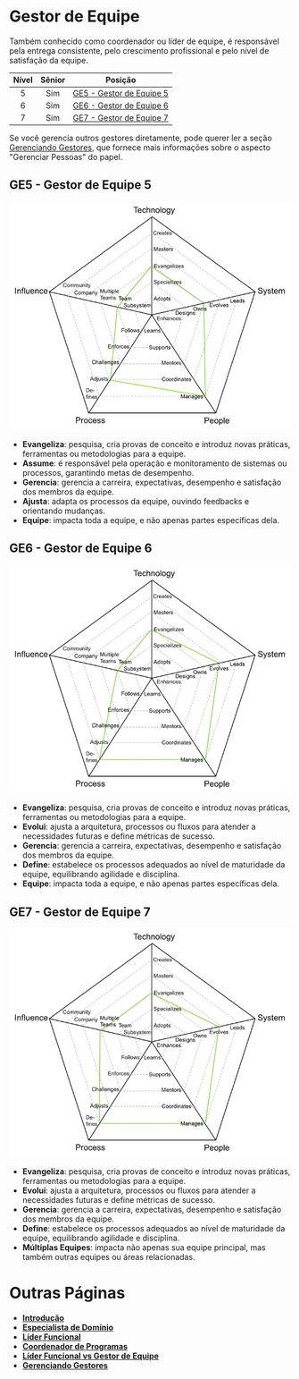 # Gestor de Equipe

Também conhecido como coordenador ou líder de equipe, é responsável pela entrega consistente, pelo crescimento profissional e pelo nível de satisfação da equipe.

| Nível | Sênior |                        Posição                        |
| :---: | :----: | :---------------------------------------------------: |
|   5   |  Sim   | [GE5 - Gestor de Equipe 5](#ge5---gestor-de-equipe-5) |
|   6   |  Sim   | [GE6 - Gestor de Equipe 6](#ge6---gestor-de-equipe-6) |
|   7   |  Sim   | [GE7 - Gestor de Equipe 7](#ge7---gestor-de-equipe-7) |

Se você gerencia outros gestores diretamente, pode querer ler a seção [Gerenciando Gestores](Managing-Managers.md), que fornece mais informações sobre o aspecto "Gerenciar Pessoas" do papel.

## GE5 - Gestor de Equipe 5

<picture>
  <source media="(prefers-color-scheme: dark)" srcset="/charts/team-manager-5-dark.png">
  <source media="(prefers-color-scheme: light)" srcset="/charts/team-manager-5.png">
  <img alt="Gestor de Equipe 5" src="/charts/team-manager-5.png">
</picture>

- **Evangeliza**: pesquisa, cria provas de conceito e introduz novas práticas, ferramentas ou metodologias para a equipe.
- **Assume**: é responsável pela operação e monitoramento de sistemas ou processos, garantindo metas de desempenho.
- **Gerencia**: gerencia a carreira, expectativas, desempenho e satisfação dos membros da equipe.
- **Ajusta**: adapta os processos da equipe, ouvindo feedbacks e orientando mudanças.
- **Equipe**: impacta toda a equipe, e não apenas partes específicas dela.

## GE6 - Gestor de Equipe 6

<picture>
  <source media="(prefers-color-scheme: dark)" srcset="/charts/team-manager-6-dark.png">
  <source media="(prefers-color-scheme: light)" srcset="/charts/team-manager-6.png">
  <img alt="Gestor de Equipe 6" src="/charts/team-manager-6.png">
</picture>

- **Evangeliza**: pesquisa, cria provas de conceito e introduz novas práticas, ferramentas ou metodologias para a equipe.
- **Evolui**: ajusta a arquitetura, processos ou fluxos para atender a necessidades futuras e define métricas de sucesso.
- **Gerencia**: gerencia a carreira, expectativas, desempenho e satisfação dos membros da equipe.
- **Define**: estabelece os processos adequados ao nível de maturidade da equipe, equilibrando agilidade e disciplina.
- **Equipe**: impacta toda a equipe, e não apenas partes específicas dela.

## GE7 - Gestor de Equipe 7

<picture>
  <source media="(prefers-color-scheme: dark)" srcset="/charts/team-manager-7-dark.png">
  <source media="(prefers-color-scheme: light)" srcset="/charts/team-manager-7.png">
  <img alt="Gestor de Equipe 7" src="/charts/team-manager-7.png">
</picture>

- **Evangeliza**: pesquisa, cria provas de conceito e introduz novas práticas, ferramentas ou metodologias para a equipe.
- **Evolui**: ajusta a arquitetura, processos ou fluxos para atender a necessidades futuras e define métricas de sucesso.
- **Gerencia**: gerencia a carreira, expectativas, desempenho e satisfação dos membros da equipe.
- **Define**: estabelece os processos adequados ao nível de maturidade da equipe, equilibrando agilidade e disciplina.
- **Múltiplas Equipes**: impacta não apenas sua equipe principal, mas também outras equipes ou áreas relacionadas.

# Outras Páginas

- [**Introdução**](README.md)
- [**Especialista de Domínio**](Specialist.md)
- [**Líder Funcional**](FunctionalLead.md)
- [**Coordenador de Programas**](ProgramCoordinator.md)
- [**Líder Funcional vs Gestor de Equipe**](FunctionalLead-TeamManager.md)
- [**Gerenciando Gestores**](Managing-Managers.md)
